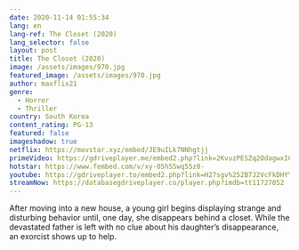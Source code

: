 ```yaml
---
date: 2020-11-14 01:55:34
lang: en
lang-ref: The Closet (2020)
lang_selector: false
layout: post
title: The Closet (2020)
image: /assets/images/970.jpg
featured_image: /assets/images/970.jpg
author: maxflix21
genre:
  - Horror
  - Thriller
country: South Korea
content_rating: PG-13
featured: false
imageshadow: true
netflix: https://movstar.xyz/embed/JE9uILk7NNhgtjj
primeVideo: https://gdriveplayer.me/embed2.php?link=2KvuzPESZq2OdagwxICrkQPgYJ9Mew6wr0D9CnwFte%252BDXsCo5LsARshoVF0GA8yn62qp4SiCC5%252BkZM8%252BzQNNS3UW1dus63Yfo7EcUqAhE9Hni0fEm%252BATaVWWUsStgSyin4xIthTuv1w6l4Ml3ZlEB4QDXvFxfUe%252F%252F%252BrkURr6mTSn%252FGlxbyJ357ZVDddMCFWJc%253D
hotstar: https://www.fembed.com/v/xy-05h55wq55z0-
youtube: https://gdriveplayer.to/embed2.php?link=H27sgv%252B7J2VcFkDHYYYTAwU2wWqUw2UEkAif83JMdep0HQDoHXJl85jGzHNONQM0J5BKCLcAfYAPKJb7vMK5DfEUEBVSOBsj4HVmNx%252F6U4r70vteQX7jykudvd7nkVfgzyegp4Yyon1QBXME0oEAngmL7Swld5er1PCBTXL%252Fe59hUR7SGzYfEEeEyDaZlajmXe0prl%252B1s5b9uHDluVqn3KBkiin9hGEiZYsOFlF6AuMMgjiY5vywC3KKPvjo1vnua86qk1mq3DhDlTZxahJqznm%252BSZ88p7mO%252Fq8byuGPE39Q%253D%253D
streamNow: https://databasegdriveplayer.co/player.php?imdb=tt11727052
---
```

After moving into a new house, a young girl begins displaying strange and disturbing behavior until, one day, she disappears behind a closet. While the devastated father is left with no clue about his daughter’s disappearance, an exorcist shows up to help.